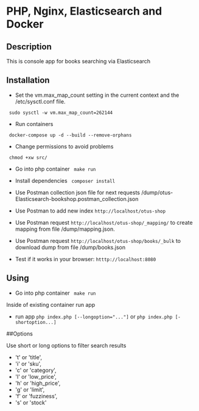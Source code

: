 # PHP, Nginx, Elasticsearch and Docker


## Description
This is console app for books searching via Elasticsearch

## Installation

- Set the vm.max_map_count setting in the current context and the /etc/sysctl.conf file.

``` sudo sysctl -w vm.max_map_count=262144```
- Run containers

``` docker-compose up -d --build --remove-orphans```
- Change permissions to avoid problems

``` chmod +xw src/```
- Go into php container
``` make run```

- Install dependencies
``` composer install```

- Use Postman collection json file for next requests /dump/otus-Elasticsearch-bookshop.postman_collection.json

- Use Postman to add new index ```http://localhost/otus-shop```
- Use Postman request ```http://localhost/otus-shop/_mapping/``` to create mapping from file /dump/mapping.json.
- Use Postman request ```http://localhost/otus-shop/books/_bulk``` to download dump from file /dump/books.json
- Test if it works in your browser: ```htttp://localhost:8080```


## Using


- Go into php container
``` make run```

Inside of existing container run app 
- run app
```php index.php [--longoption="..."]``` or
```php index.php [-shortoption...]```

##Options

Use short or long options to filter search results 

- 't' or 'title',
- 'i' or 'sku',
- 'c' or 'category',
- 'l' or 'low_price',
- 'h' or 'high_price',
- 'g' or 'limit',
- 'f' or 'fuzziness',
- 's' or 'stock'